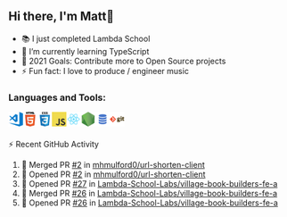 

## Hi there, I'm Matt👋

- 📚 I just completed Lambda School
- 🌱 I’m currently learning TypeScript
- 🥅 2021 Goals: Contribute more to Open Source projects
- ⚡ Fun fact: I love to produce / engineer music


### Languages and Tools:

<img align="left" alt="Visual Studio Code" width="26px" src="https://raw.githubusercontent.com/github/explore/80688e429a7d4ef2fca1e82350fe8e3517d3494d/topics/visual-studio-code/visual-studio-code.png" />
<img align="left" alt="HTML5" width="26px" src="https://raw.githubusercontent.com/github/explore/80688e429a7d4ef2fca1e82350fe8e3517d3494d/topics/html/html.png" />
<img align="left" alt="CSS3" width="26px" src="https://raw.githubusercontent.com/github/explore/80688e429a7d4ef2fca1e82350fe8e3517d3494d/topics/css/css.png" />
<img align="left" alt="JavaScript" width="26px" src="https://raw.githubusercontent.com/github/explore/80688e429a7d4ef2fca1e82350fe8e3517d3494d/topics/javascript/javascript.png" />
<img align="left" alt="React" width="26px" src="https://raw.githubusercontent.com/github/explore/80688e429a7d4ef2fca1e82350fe8e3517d3494d/topics/react/react.png" />
<img align="left" alt="Node.js" width="26px" src="https://raw.githubusercontent.com/github/explore/80688e429a7d4ef2fca1e82350fe8e3517d3494d/topics/nodejs/nodejs.png" />
<img align="left" alt="SQL" width="26px" src="https://raw.githubusercontent.com/github/explore/80688e429a7d4ef2fca1e82350fe8e3517d3494d/topics/sql/sql.png" />
<img align="left" alt="Git" width="26px" src="https://raw.githubusercontent.com/github/explore/80688e429a7d4ef2fca1e82350fe8e3517d3494d/topics/git/git.png" />
<br />
<br />


:zap: Recent GitHub Activity
  
<!--START_SECTION:activity-->
1. 🎉 Merged PR [#2](https://github.com/mhmulford0/url-shorten-client/pull/2) in [mhmulford0/url-shorten-client](https://github.com/mhmulford0/url-shorten-client)
2. 💪 Opened PR [#2](https://github.com/mhmulford0/url-shorten-client/pull/2) in [mhmulford0/url-shorten-client](https://github.com/mhmulford0/url-shorten-client)
3. 💪 Opened PR [#27](https://github.com/Lambda-School-Labs/village-book-builders-fe-a/pull/27) in [Lambda-School-Labs/village-book-builders-fe-a](https://github.com/Lambda-School-Labs/village-book-builders-fe-a)
4. 🎉 Merged PR [#26](https://github.com/Lambda-School-Labs/village-book-builders-fe-a/pull/26) in [Lambda-School-Labs/village-book-builders-fe-a](https://github.com/Lambda-School-Labs/village-book-builders-fe-a)
5. 💪 Opened PR [#26](https://github.com/Lambda-School-Labs/village-book-builders-fe-a/pull/26) in [Lambda-School-Labs/village-book-builders-fe-a](https://github.com/Lambda-School-Labs/village-book-builders-fe-a)
<!--END_SECTION:activity-->

